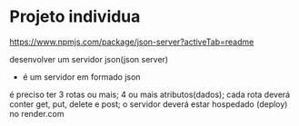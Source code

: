 # Projeto individua
https://www.npmjs.com/package/json-server?activeTab=readme

desenvolver um servidor json(json server)
  - é um servidor em formado json

é preciso ter 3 rotas ou mais;
4 ou mais atributos(dados);
cada rota deverá conter get, put, delete e post;
o servidor deverá estar hospedado (deploy) no render.com